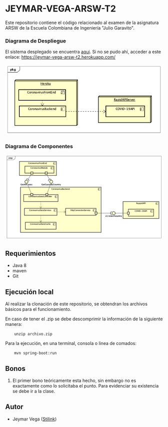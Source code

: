 # JEYMAR-VEGA-ARSW-T2

Este repositorio contiene el código relacionado al examen de la asignatura ARSW de la Escuela Colombiana de Ingeniería "Julio Garavito".

### Diagrama de Despliegue

El sistema desplegado se encuentra [aqui](https://jeymar-vega-arsw-t2.herokuapp.com/).
Si no se pudo ahí, acceder a este enlace: https://jeymar-vega-arsw-t2.herokuapp.com/

![](ArchitectureDiagrams/DeploymentDiagram.png)

### Diagrama de Componentes

![](ArchitectureDiagrams/ComponentDiagram.png)

## Requerimientos
* Java 8
* maven
* Git

## Ejecución local
Al realizar la clonación de este repositorio, se obtendran los archivos básicos para el funcionamiento.

En caso de tener el .zip se debe descomprimir la información de la siguiente manera:
```shell
	unzip archivo.zip
```


Para la ejecución, en una terminal, consola o linea de comados:
```shell
	mvn spring-boot:run
```

## Bonos

1. El primer bono teóricamente esta hecho, sin embargo no es exactamente como lo solicitaba el punto. Para evidenciar su existencia se debe ir a la clase.


## Autor
* Jeymar Vega ([Stilink](https://github.com/Stilink))
